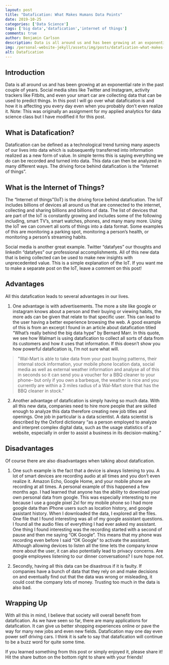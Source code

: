 ```yaml
---
layout: post
title: "Datafication: What Makes Humans Data Points"
date: 2019-10-25
categories: ['Data Science']
tags: ['big data','datafication','internet of things']
comments: true
author: Benjamin Carlson
description: Data is all around us and has been growing at an exponential rate in the past couple of years. Social media sites like Twitter and Instagram, activity trackers...
img: /personal-website-jekyll/assets/img/posts/datafication-what-makes-humans-data-points.png
alt: Datafication
---
```


## Introduction
Data is all around us and has been growing at an exponential rate in the past couple of years. Social media sites like Twitter and Instagram, activity trackers like Fitbits, and even your smart car are collecting data that can be used to predict things. In this post I will go over what datafication is and how it is affecting you every day even when you probably don’t even realize it. Note: This was originally an assignment for my applied analytics for data science class but I have modified it for this post.

## What is Datafication?
Datafication can be defined as a technological trend turning many aspects of our lives into data which is subsequently transferred into information realized as a new form of value. In simple terms this is saying everything we do can be recorded and turned into data. This data can then be analyzed in many different ways. The driving force behind datafication is the “Internet of things”. 

## What is the Internet of Things?
The “Internet of things”(IoT) is the driving force behind datafication. The IoT includes billions of devices all around us that are connected to the internet, collecting and sharing billions and billions of data. The list of devices that are part of the IoT is constantly growing and includes some of the following including, smart TV’s, smart watches, phones, and many many more. Using the IoT we can convert all sorts of things into a data format. Some examples of this are monitoring a parking spot, monitoring a person’s health, or monitoring a person’s streaming habits. 

Social media is another great example. Twitter “datafyes” our thoughts and linkedIn “datafyes” our professional accomplishments. All of this new data that is being collected can be used to make new insights with unprecedented value. This is a simple explanation of the IoT. If you want me to make a separate post on the IoT, leave a comment on this post!

## Advantages
All this datafication leads to several advantages in our lives. 

1. One advantage is with advertisements. The more a site like google or instagram knows about a person and their buying or viewing habits, the more ads can be given that relate to that specific user. This can lead to the user having a better experience browsing the web. A good example of this is from an excerpt I found in an article about datafication titled “What’s really behind the big data hype” by Bernard Marr. In this quote, we see how Walmart is using datafication to collect all sorts of data from its customers and how it uses that information. If this doesn’t show you how powerful datafication is, I’m not sure what will.  

> "Wal-Mart is able to take data from your past buying patterns, their internal stock information, your mobile phone location data, social media as well as external weather information and analyse all of this in seconds so it can send you a voucher for a BBQ cleaner to your phone– but only if you own a barbeque, the weather is nice and you currently are within a 3 miles radius of a Wal-Mart store that has the BBQ cleaner in stock." 

2. Another advantage of datafication is simply having so much data. With all this new data, companies need to hire more people that are skilled enough to analyze this data therefore creating new job titles and openings. One job in particular is a data scientist. A data scientist is described by the Oxford dictionary “as a person employed to analyze and interpret complex digital data, such as the usage statistics of a website, especially in order to assist a business in its decision-making.”

## Disadvantages
Of course there are also disadvantages when talking about datafication.

1. One such example is the fact that a device is always listening to you. A lot of smart devices are recording audio at all times and you don’t even realize it. Amazon Echo, Google Home, and your mobile phone are recording at all times. A personal example of this happened a few months ago. I had learned that anyone has the ability to download your own personal data from google. This was especially interesting to me because I use a google pixel 2xl for my mobile phone so I had more google data than iPhone users such as location history, and google assistant history. When I downloaded the data, I explored all the files. One file that I found interesting was all of my google assistant questions. I found all the audio files of everything I had ever asked my assistant. One thing I found interesting was the recording started with a second of pause and then me saying “OK Google”. This means that my phone was recording even before I said “OK Google” to activate the assistant. Although allowing devices to listen all the time lets the company know more about the user, it can also potentially lead to privacy concerns. Are google employees listening to our dinner conversations? I sure hope not.

2. Secondly, having all this data can be disastrous if it is faulty. If companies have a bunch of data that they rely on and make decisions on and eventually find out that the data was wrong or misleading, it could cost the company lots of money. Trusting too much in the data is also bad.

## Wrapping Up
With all this in mind, I believe that society will overall benefit from datafication. As we have seen so far, there are many applications for datafication. It can give us better shopping experiences online or pave the way for many new jobs and even new fields. Datafication may one day even power self driving cars. I think it is safe to say that datafication will continue to be a buzz word for quite some time. 

If you learned something from this post or simply enjoyed it, please share it! Hit the share button on the bottom right to share with your friends!  
